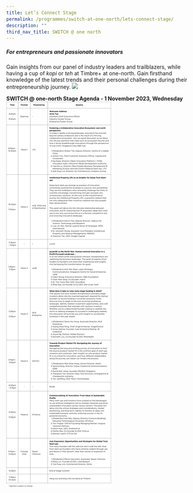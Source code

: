 ```yaml
---
title: Let’s Connect Stage
permalink: /programmes/switch-at-one-north/lets-connect-stage/
description: ""
third_nav_title: SWITCH @ one north
---
```

##### **For entrepreneurs and passionate innovators**
Gain insights from our panel of industry leaders and trailblazers, while having a cup of *kopi* or *teh* at Timbre+ at one-north. Gain firsthand knowledge of the latest trends and their personal challenges during their entrepreneurship journey.
**![](https://lh7-us.googleusercontent.com/0g2sI7CnTmNaR5laAga4nVgledHnlkE8VI2QUaMAiIyqz_H-8-XmnWr5upIezA1zYTGDZST9kGHRY4_H2G4cacLzTzD0dpe33YQ-zrexHR9LwmyGSbXDiZ_me7irkEQjnRxOJXPID_qERE28Ar4C_g)** <br>

**SWITCH @ one-north Stage Agenda - 1 November 2023, Wednesday**<br>
![](/images/let's%20connect%20stage1.png)